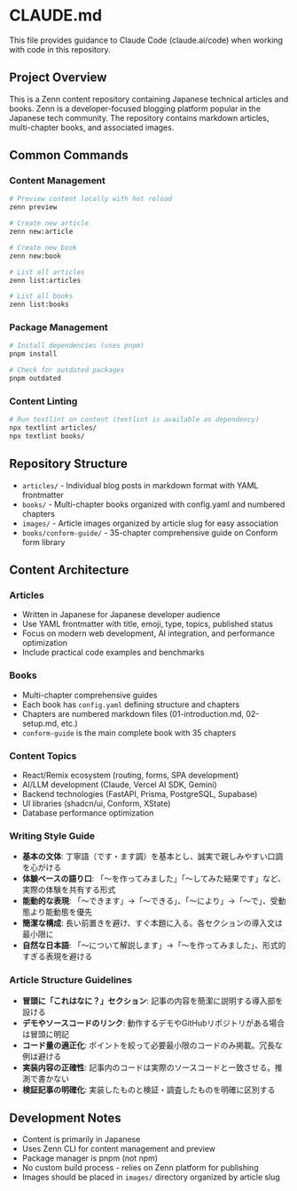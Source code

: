 # CLAUDE.md

This file provides guidance to Claude Code (claude.ai/code) when working with code in this repository.

## Project Overview

This is a Zenn content repository containing Japanese technical articles and books. Zenn is a developer-focused blogging platform popular in the Japanese tech community. The repository contains markdown articles, multi-chapter books, and associated images.

## Common Commands

### Content Management

```bash
# Preview content locally with hot reload
zenn preview

# Create new article
zenn new:article

# Create new book
zenn new:book

# List all articles
zenn list:articles

# List all books  
zenn list:books
```

### Package Management

```bash
# Install dependencies (uses pnpm)
pnpm install

# Check for outdated packages
pnpm outdated
```

### Content Linting

```bash
# Run textlint on content (textlint is available as dependency)
npx textlint articles/
npx textlint books/
```

## Repository Structure

- `articles/` - Individual blog posts in markdown format with YAML frontmatter
- `books/` - Multi-chapter books organized with config.yaml and numbered chapters
- `images/` - Article images organized by article slug for easy association
- `books/conform-guide/` - 35-chapter comprehensive guide on Conform form library

## Content Architecture

### Articles

- Written in Japanese for Japanese developer audience
- Use YAML frontmatter with title, emoji, type, topics, published status
- Focus on modern web development, AI integration, and performance optimization
- Include practical code examples and benchmarks

### Books

- Multi-chapter comprehensive guides
- Each book has `config.yaml` defining structure and chapters
- Chapters are numbered markdown files (01-introduction.md, 02-setup.md, etc.)
- `conform-guide` is the main complete book with 35 chapters

### Content Topics

- React/Remix ecosystem (routing, forms, SPA development)
- AI/LLM development (Claude, Vercel AI SDK, Gemini)
- Backend technologies (FastAPI, Prisma, PostgreSQL, Supabase)
- UI libraries (shadcn/ui, Conform, XState)
- Database performance optimization

### Writing Style Guide

- **基本の文体**: 丁寧語（です・ます調）を基本とし、誠実で親しみやすい口調を心がける
- **体験ベースの語り口**: 「〜を作ってみました」「〜してみた結果です」など、実際の体験を共有する形式
- **能動的な表現**: 「〜できます」→「〜できる」、「〜により」→「〜で」、受動態より能動態を優先
- **簡潔な構成**: 長い前置きを避け、すぐ本題に入る。各セクションの導入文は最小限に
- **自然な日本語**: 「〜について解説します」→「〜を作ってみました」、形式的すぎる表現を避ける

### Article Structure Guidelines

- **冒頭に「これはなに？」セクション**: 記事の内容を簡潔に説明する導入部を設ける
- **デモやソースコードのリンク**: 動作するデモやGitHubリポジトリがある場合は冒頭に明記
- **コード量の適正化**: ポイントを絞って必要最小限のコードのみ掲載。冗長な例は避ける
- **実装内容の正確性**: 記事内のコードは実際のソースコードと一致させる。推測で書かない
- **検証記事の明確化**: 実装したものと検証・調査したものを明確に区別する

## Development Notes

- Content is primarily in Japanese
- Uses Zenn CLI for content management and preview
- Package manager is pnpm (not npm)
- No custom build process - relies on Zenn platform for publishing
- Images should be placed in `images/` directory organized by article slug
